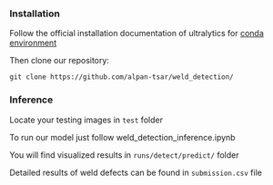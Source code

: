 ### Installation

Follow the official installation documentation of ultralytics for [conda environment](https://docs.ultralytics.com/guides/conda-quickstart/)

Then clone our repository:

```
git clone https://github.com/alpan-tsar/weld_detection/
```

### Inference

Locate your testing images in ```test``` folder

To run our model just follow weld_detection_inference.ipynb

You will find visualized results in ```runs/detect/predict/``` folder

Detailed results of weld defects can be found in ```submission.csv``` file
